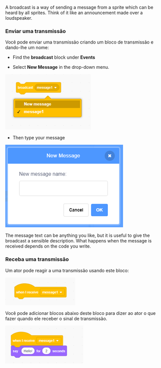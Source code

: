 A broadcast is a way of sending a message from a sprite which can be heard by all sprites. Think of it like an announcement made over a loudspeaker.

### Enviar uma transmissão

Você pode enviar uma transmissão criando um bloco de transmissão e dando-lhe um nome:

+ Find the **broadcast** block under **Events**

+ Select **New Message** in the drop-down menu.

![broadcast block dropdown](images/broadcast-block.png)

+ Then type your message

![Create a broadcast](images/new-broadcast.png)

The message text can be anything you like, but it is useful to give the broadcast a sensible description. What happens when the message is received depends on the code you write.

### Receba uma transmissão

Um ator pode reagir a uma transmissão usando este bloco:

![Receba uma transmissão](images/receive-a-broadcast.png)

Você pode adicionar blocos abaixo deste bloco para dizer ao ator o que fazer quando ele receber o sinal de transmissão.

![Receive example](images/receive-example.png)